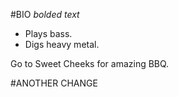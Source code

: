 #BIO
  *bolded text*

  - Plays bass. 
  - Digs heavy metal.

Go to Sweet Cheeks for amazing BBQ.

#ANOTHER CHANGE
